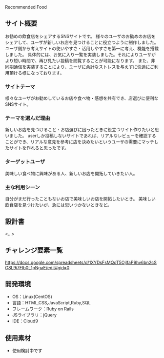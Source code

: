 Recommended Food

## サイト概要
お勧めの飲食店をシェアするSNSサイトです。
様々のユーザのお勧めのお店をシェアして、ユーザが新しいお店を見つけることに役立つように制作しました。
ユーザ側から考えサイトの使いやすさ・活用しやすさを第一に考え、機能を搭載しました。
具体的には、お気に入り一覧を実装しました。それによりユーザがより短い時間で、再び見たい投稿を閲覧することが可能になります。
また、非同期通信を実装することにより、ユーザに余計なストレスを与えずに快適にご利用頂ける様になっております。

### サイトテーマ
様々なユーザがお勧めしているお店や食べ物・感想を共有でき、店選びに便利なSNSサイト。

### テーマを選んだ理由
新しいお店を見つけること・お店選びに困ったときに役立つサイト作りたいと思いました。
userしか投稿しないサイトであれば、リアルなレビューを確認することができ、リアルな意見を参考に店を決めたいというユーザの需要にマッチしたサイトを作れると思ったです。


### ターゲットユーザ
美味しい食べ物に興味がある人、新しいお店を開拓していきたい人。

### 主な利用シーン
自分がまだ行ったこともないお店で美味しいお店を開拓したいとき。
美味しい飲食店を見つけたいが、急には思いつかないときなど。

## 設計書
<...>

## チャレンジ要素一覧
https://docs.google.com/spreadsheets/d/1XYDsFsMQoT5OjIfaP9hv6bn2cSG8L9i7FIb0L1pNgaE/edit#gid=0

## 開発環境
- OS：Linux(CentOS)
- 言語：HTML,CSS,JavaScript,Ruby,SQL
- フレームワーク：Ruby on Rails
- JSライブラリ：jQuery
- IDE：Cloud9

## 使用素材
- 使用検討中です